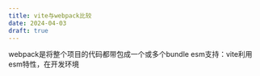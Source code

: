 ```yaml
---
title: vite与webpack比较
date: 2024-04-03
draft: true
---
```

webpack是将整个项目的代码都带包成一个或多个bundle
esm支持：vite利用esm特性，在开发环境